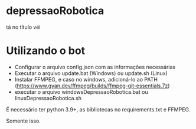# depressaoRobotica
tá no título véi

# Utilizando o bot
- Configurar o arquivo config.json com as informações necessárias
- Executar o arquivo update.bat (Windows) ou update.sh (Linux)
- Instalar FFMPEG, e caso no windows, adicioná-lo ao PATH (https://www.gyan.dev/ffmpeg/builds/ffmpeg-git-essentials.7z)
- executar o arquivo windowsDepressaoRobotica.bat ou linuxDepressaoRobotica.sh

É necessário ter python 3.9+, as bibliotecas no requirements.txt e FFMPEG.

Somente isso.
